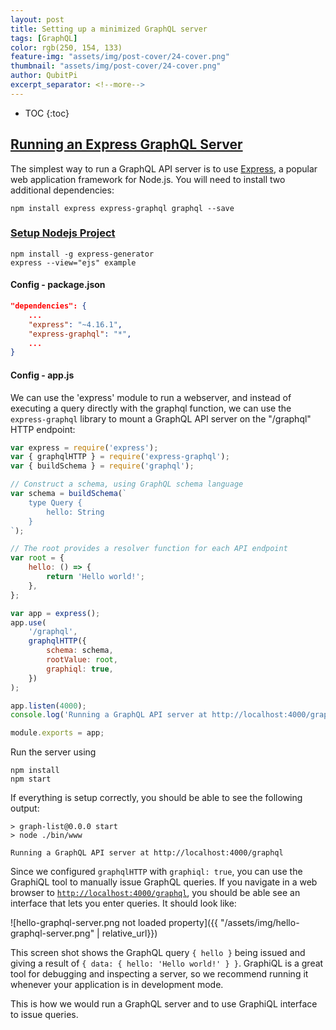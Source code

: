 ```yaml
---
layout: post
title: Setting up a minimized GraphQL server
tags: [GraphQL]
color: rgb(250, 154, 133)
feature-img: "assets/img/post-cover/24-cover.png"
thumbnail: "assets/img/post-cover/24-cover.png"
author: QubitPi
excerpt_separator: <!--more-->
---
```


<!--more-->

* TOC
{:toc}


## [Running an Express GraphQL Server](https://graphql.org/graphql-js/running-an-express-graphql-server/)

The simplest way to run a GraphQL API server is to use [Express](https://expressjs.com/), a popular web application
framework for Node.js. You will need to install two additional dependencies:

    npm install express express-graphql graphql --save
    
### [Setup Nodejs Project](https://closebrace.com/tutorials/2017-03-02/the-dead-simple-step-by-step-guide-for-front-end-developers-to-getting-up-and-running-with-nodejs-express-and-mongodb)

    npm install -g express-generator
    express --view="ejs" example
    
#### Config - package.json

```json
"dependencies": {
    ...
    "express": "~4.16.1",
    "express-graphql": "*",
    ...
}
```
    
#### Config - app.js

We can use the 'express' module to run a webserver, and instead of executing a query directly with the graphql function,
we can use the `express-graphql` library to mount a GraphQL API server on the "/graphql" HTTP endpoint:

```javascript
var express = require('express');
var { graphqlHTTP } = require('express-graphql');
var { buildSchema } = require('graphql');

// Construct a schema, using GraphQL schema language
var schema = buildSchema(`
    type Query {
        hello: String
    }
`);

// The root provides a resolver function for each API endpoint
var root = {
    hello: () => {
        return 'Hello world!';
    },
};

var app = express();
app.use(
    '/graphql',
    graphqlHTTP({
        schema: schema,
        rootValue: root,
        graphiql: true,
    })
);

app.listen(4000);
console.log('Running a GraphQL API server at http://localhost:4000/graphql');

module.exports = app;
```

Run the server using

    npm install
    npm start
    
If everything is setup correctly, you should be able to see the following output:
    
    > graph-list@0.0.0 start
    > node ./bin/www
    
    Running a GraphQL API server at http://localhost:4000/graphql
    
Since we configured `graphqlHTTP` with `graphiql: true`, you can use the GraphiQL tool to manually issue GraphQL
queries. If you navigate in a web browser to [`http://localhost:4000/graphql`](http://localhost:4000/graphql), you
should be able see an interface that lets you enter queries. It should look like:

![hello-graphql-server.png not loaded property]({{ "/assets/img/hello-graphql-server.png" | relative_url}})

This screen shot shows the GraphQL query `{ hello }` being issued and giving a result of
`{ data: { hello: 'Hello world!' } }`. GraphiQL is a great tool for debugging and inspecting a server, so we recommend
running it whenever your application is in development mode.

This is how we would run a GraphQL server and to use GraphiQL interface to issue queries.

